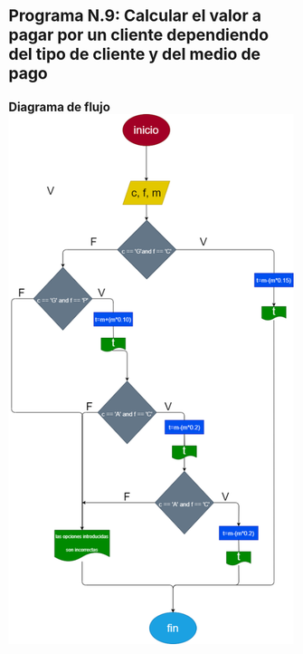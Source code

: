 # Programa N.9: Calcular el valor a pagar por un cliente dependiendo del tipo de cliente y del medio de pago 

## Diagrama de flujo ![Diagrama de flujo](diagrama.png "Diagrama de flujo")